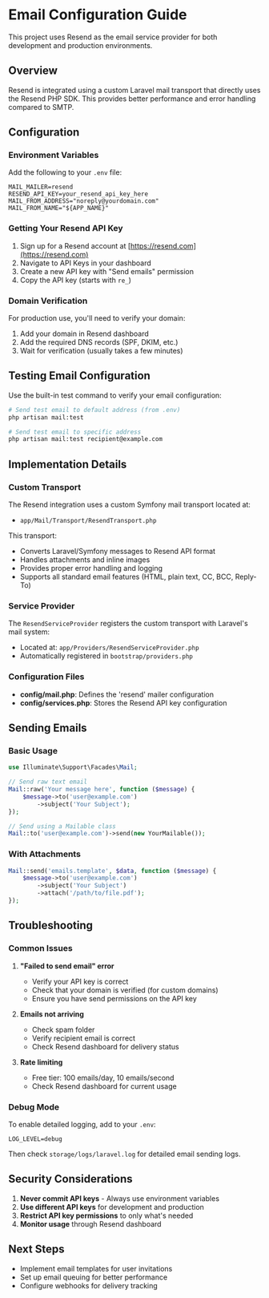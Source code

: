 # Email Configuration Guide

This project uses Resend as the email service provider for both development and production environments.

## Overview

Resend is integrated using a custom Laravel mail transport that directly uses the Resend PHP SDK. This provides better performance and error handling compared to SMTP.

## Configuration

### Environment Variables

Add the following to your `.env` file:

```env
MAIL_MAILER=resend
RESEND_API_KEY=your_resend_api_key_here
MAIL_FROM_ADDRESS="noreply@yourdomain.com"
MAIL_FROM_NAME="${APP_NAME}"
```

### Getting Your Resend API Key

1. Sign up for a Resend account at [https://resend.com](https://resend.com)
2. Navigate to API Keys in your dashboard
3. Create a new API key with "Send emails" permission
4. Copy the API key (starts with `re_`)

### Domain Verification

For production use, you'll need to verify your domain:

1. Add your domain in Resend dashboard
2. Add the required DNS records (SPF, DKIM, etc.)
3. Wait for verification (usually takes a few minutes)

## Testing Email Configuration

Use the built-in test command to verify your email configuration:

```bash
# Send test email to default address (from .env)
php artisan mail:test

# Send test email to specific address
php artisan mail:test recipient@example.com
```

## Implementation Details

### Custom Transport

The Resend integration uses a custom Symfony mail transport located at:
- `app/Mail/Transport/ResendTransport.php`

This transport:
- Converts Laravel/Symfony messages to Resend API format
- Handles attachments and inline images
- Provides proper error handling and logging
- Supports all standard email features (HTML, plain text, CC, BCC, Reply-To)

### Service Provider

The `ResendServiceProvider` registers the custom transport with Laravel's mail system:
- Located at: `app/Providers/ResendServiceProvider.php`
- Automatically registered in `bootstrap/providers.php`

### Configuration Files

- **config/mail.php**: Defines the 'resend' mailer configuration
- **config/services.php**: Stores the Resend API key configuration

## Sending Emails

### Basic Usage

```php
use Illuminate\Support\Facades\Mail;

// Send raw text email
Mail::raw('Your message here', function ($message) {
    $message->to('user@example.com')
        ->subject('Your Subject');
});

// Send using a Mailable class
Mail::to('user@example.com')->send(new YourMailable());
```

### With Attachments

```php
Mail::send('emails.template', $data, function ($message) {
    $message->to('user@example.com')
        ->subject('Your Subject')
        ->attach('/path/to/file.pdf');
});
```

## Troubleshooting

### Common Issues

1. **"Failed to send email" error**
   - Verify your API key is correct
   - Check that your domain is verified (for custom domains)
   - Ensure you have send permissions on the API key

2. **Emails not arriving**
   - Check spam folder
   - Verify recipient email is correct
   - Check Resend dashboard for delivery status

3. **Rate limiting**
   - Free tier: 100 emails/day, 10 emails/second
   - Check Resend dashboard for current usage

### Debug Mode

To enable detailed logging, add to your `.env`:

```env
LOG_LEVEL=debug
```

Then check `storage/logs/laravel.log` for detailed email sending logs.

## Security Considerations

1. **Never commit API keys** - Always use environment variables
2. **Use different API keys** for development and production
3. **Restrict API key permissions** to only what's needed
4. **Monitor usage** through Resend dashboard

## Next Steps

- Implement email templates for user invitations
- Set up email queuing for better performance
- Configure webhooks for delivery tracking
